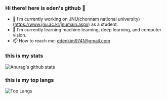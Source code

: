 ### Hi there! here is eden's github 👋

<!--
**edenkim9741/edenkim9741** is a ✨ _special_ ✨ repository because its `README.md` (this file) appears on your GitHub profile.

Here are some ideas to get you started:

- 🔭 I’m currently working on JNU(chonnam national university) as a student.
- 🌱 I’m currently learning machine learning, deep learning, and computer vision.
- 📫 How to reach me: edenkim9741@gmail.com
-->


- 🔭 I’m currently working on JNU(chonnam national university)(https://www.jnu.ac.kr/jnumain.aspx) as a student.
- 🌱 I’m currently learning machine learning, deep learning, and computer vision.
- 📫 How to reach me: edenkim9741@gmail.com

### this is my stats
![Anurag's github stats](https://github-readme-stats.vercel.app/api?username=edenkim9741&show_icons=true&theme=cobalt)

### this is my top langs
![Top Langs](https://github-readme-stats.vercel.app/api/top-langs/?username=edenkim9741&layout=compact&theme=cobalt)
